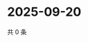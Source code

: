# 2025-09-20

共 0 条

<!-- BEGIN ZHIHUVIDEO -->
<!-- 最后更新时间 Sat Sep 20 2025 01:09:39 GMT+0800 (China Standard Time) -->

<!-- END ZHIHUVIDEO -->
